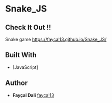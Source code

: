 # Snake_JS
## Check It Out !! 
Snake game https://faycal13.github.io/Snake_JS/
## Built With
* [JavaScript]
## Author
* **Fayçal Dali** [faycal13](https://github.com/faycal13)
